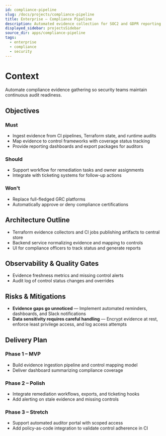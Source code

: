 ```yaml
---
id: compliance-pipeline
slug: /docs/projects/compliance-pipeline
title: Enterprise – Compliance Pipeline
description: Automated evidence collection for SOC2 and GDPR reporting.
displayed_sidebar: projectsSidebar
source_dir: apps/compliance-pipeline
tags:
  - enterprise
  - compliance
  - security
---
```

# Context

Automate compliance evidence gathering so security teams maintain continuous audit readiness.

## Objectives

### Must
- Ingest evidence from CI pipelines, Terraform state, and runtime audits
- Map evidence to control frameworks with coverage status tracking
- Provide reporting dashboards and export packages for auditors

### Should
- Support workflow for remediation tasks and owner assignments
- Integrate with ticketing systems for follow-up actions

### Won't
- Replace full-fledged GRC platforms
- Automatically approve or deny compliance certifications

## Architecture Outline

- Terraform evidence collectors and CI jobs publishing artifacts to central store
- Backend service normalizing evidence and mapping to controls
- UI for compliance officers to track status and generate reports

## Observability & Quality Gates

- Evidence freshness metrics and missing control alerts
- Audit log of control status changes and overrides

## Risks & Mitigations

- **Evidence gaps go unnoticed** — Implement automated reminders, dashboards, and Slack notifications
- **Data sensitivity requires careful handling** — Encrypt evidence at rest, enforce least privilege access, and log access attempts

## Delivery Plan

### Phase 1 – MVP
- Build evidence ingestion pipeline and control mapping model
- Deliver dashboard summarizing compliance coverage

### Phase 2 – Polish
- Integrate remediation workflows, exports, and ticketing hooks
- Add alerting on stale evidence and missing controls

### Phase 3 – Stretch
- Support automated auditor portal with scoped access
- Add policy-as-code integration to validate control adherence in CI
